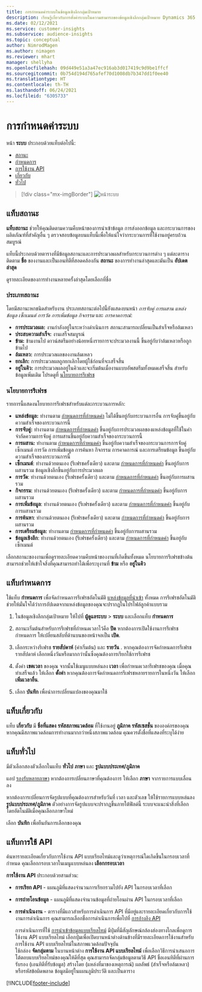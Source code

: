 ```yaml
---
title: การกำหนดค่าระบบในข้อมูลเชิงลึกกลุ่มเป้าหมาย
description: เรียนรู้เกี่ยวกับการตั้งค่าระบบในความสามารถของข้อมูลเชิงลึกกลุ่มเป้าหมาย Dynamics 365 Customer Insights
ms.date: 02/12/2021
ms.service: customer-insights
ms.subservice: audience-insights
ms.topic: conceptual
author: NimrodMagen
ms.author: nimagen
ms.reviewer: mhart
manager: shellyha
ms.openlocfilehash: 09d449e51a3a47ec916ab3d017419c9d9be1ffcf
ms.sourcegitcommit: 0b754d194d765afef70d1008db7b347dd1f0ee40
ms.translationtype: HT
ms.contentlocale: th-TH
ms.lasthandoff: 06/24/2021
ms.locfileid: "6305733"
---
```

# <a name="system-configuration"></a>การกำหนดค่าระบบ

หน้า **ระบบ** ประกอบด้วยแท็บต่อไปนี้:
- [สถานะ](#status-tab)
- [กำหนดการ](#schedule-tab)
- [การใช้งาน API](#api-usage-tab)
- [เกี่ยวกับ](#about-tab)
- [ทั่วไป](#general-tab)

> [!div class="mx-imgBorder"]
> ![หน้าระบบ](media/system-tabs.png "หน้าระบบ")

## <a name="status-tab"></a>แท็บสถานะ

**แท็บสถานะ** ช่วยให้คุณติดตามความคืบหน้าของการนำเข้าข้อมูล การส่งออกข้อมูล และกระบวนการของผลิตภัณฑ์ที่สำคัญอื่น ๆ ตรวจสอบข้อมูลบนแท็บนี้เพื่อให้แน่ใจว่ากระบวนการที่ใช้งานอยู่ครบถ้วนสมบูรณ์

แท็บนี้ประกอบด้วยตารางที่มีข้อมูลสถานะและการประมวลผลสำหรับกระบวนการต่าง ๆ แต่ละตารางติดตาม **ชื่อ** ของงานและเป็นเอนทิตีที่สอดคล้องกัน **สถานะ** ของการทำงานล่าสุดและมันเป็น **อัปเดตล่าสุด**

ดูรายละเอียดของการทำงานหลายครั้งล่าสุดโดยเลือกที่ชื่อ

### <a name="status-types"></a>ประเภทสถานะ

โดยมีสถานะหกชนิดสำหรับงาน ประเภทสถานะต่อไปนี้ยังแสดงบนหน้า *การจับคู่* *การผสาน* *แหล่งข้อมูล* *เซ็กเมนต์* *การวัด* *การเพิ่มข้อมูล* *กิจกรรม* และ *การคาดการณ์*:

- **การประมวลผล:** งานกำลังอยู่ในระหว่างดำเนินการ สถานะสามารถเปลี่ยนเป็นสำเร็จหรือล้มเหลว
- **ประสบความสำเร็จ:** งานเสร็จสมบูรณ์
- **ข้าม:** ข้ามงานไป ดาวน์สตรีมอย่างน้อยหนึ่งรายการจะประมวลงานนี้ ขึ้นอยู่กับว่าล้มเหลวหรือถูกข้ามไป
- **ล้มเหลว:** การประมวลผลของงานล้มเหลว
- **ยกเลิก:** การประมวลผลถูกยกเลิกโดยผู้ใช้ก่อนที่จะเสร็จสิ้น
- **อยู่ในคิว:** การประมวลผลอยู่ในคิวและจะเริ่มต้นเมื่องานแบบอัพสตรีมทั้งหมดเสร็จสิ้น สำหรับข้อมูลเพิ่มเติม โปรดดูที่ [นโยบายการรีเฟรช](#refresh-policies)

### <a name="refresh-policies"></a>นโยบายการรีเฟรช

รายการนี้แสดงนโยบายการรีเฟรชสำหรับแต่ละกระบวนการหลัก:

- **แหล่งข้อมูล:** ทำงานตาม [กำหนดการที่กำหนดค่า](#schedule-tab) ไม่ได้ขึ้นอยู่กับกระบวนการอื่น การจับคู่ขึ้นอยู่กับความสำเร็จของกระบวนการนี้
- **การจับคู่:** ทำงานตาม [กำหนดการที่กำหนดค่า](#schedule-tab) ขึ้นอยู่กับการประมวลผลของแหล่งข้อมูลที่ใช้ในคำจำกัดความการจับคู่ การผสานขึ้นอยู่กับความสำเร็จของกระบวนการนี้
- **การผสาน:** ทำงานตาม [กำหนดการที่กำหนดค่า](#schedule-tab) ขึ้นอยู่กับความสำเร็จของกระบวนการการจับคู่ เซ็กเมนต์ การวัด การเพิ่มข้อมูล การค้นหา กิจกรรม การคาดการณ์ และการเตรียมข้อมูล ขึ้นอยู่กับความสำเร็จของกระบวนการนี้
- **เซ็กเมนต์**: ทำงานด้วยตนเอง (รีเฟรชครั้งเดียว) และตาม [กำหนดการที่กำหนดค่า](#schedule-tab) ขึ้นอยู่กับการผสานรวม ข้อมูลเชิงลึกขึ้นอยู่กับการประมวลผล
- **การวัด**: ทำงานด้วยตนเอง (รีเฟรชครั้งเดียว) และตาม [กำหนดการที่กำหนดค่า](#schedule-tab) ขึ้นอยู่กับการผสานรวม
- **กิจกรรม**: ทำงานด้วยตนเอง (รีเฟรชครั้งเดียว) และตาม [กำหนดการที่กำหนดค่า](#schedule-tab) ขึ้นอยู่กับการผสานรวม
- **การเพิ่มข้อมูล**: ทำงานด้วยตนเอง (รีเฟรชครั้งเดียว) และตาม [กำหนดการที่กำหนดค่า](#schedule-tab) ขึ้นอยู่กับการผสานรวม
- **การค้นหา**: ทำงานด้วยตนเอง (รีเฟรชครั้งเดียว) และตาม [กำหนดการที่กำหนดค่า](#schedule-tab) ขึ้นอยู่กับการผสานรวม
- **การเตรียมข้อมูล:** ทำงานตาม [กำหนดการที่กำหนดค่า](#schedule-tab) ขึ้นอยู่กับการผสานรวม
- **ข้อมูลเชิงลึก**: ทำงานด้วยตนเอง (รีเฟรชครั้งเดียว) และตาม [กำหนดการที่กำหนดค่า](#schedule-tab) ขึ้นอยู่กับเซ็กเมนต์

เลือกสถานะของงานเพื่อดูรายละเอียดความคืบหน้าของงานที่เกิดขึ้นทั้งหมด นโยบายการรีเฟรชข้างต้นสามารถช่วยให้เข้าใจสิ่งที่คุณสามารถทำได้เพื่อระบุงานที่ **ข้าม** หรือ **อยู่ในคิว**

## <a name="schedule-tab"></a>แท็บกำหนดการ

ใช้แท็บ **กำหนดการ** เพื่อจัดกำหนดการรีเฟรชอัตโนมัติ [แหล่งข้อมูลที่นำเข้า](data-sources.md) ทั้งหมด การรีเฟรชอัตโนมัติช่วยให้มั่นใจได้ว่าการอัปเดตจากแหล่งข้อมูลของคุณจะปรากฏในโปรไฟล์ลูกค้าแบบรวม

1. ในข้อมูลเชิงลึกกลุ่มเป้าหมาย ให้ไปที่ **ผู้ดูแลระบบ** > **ระบบ** และเลือกแท็บ **กำหนดการ**

2. สถานะเริ่มต้นสำหรับการรีเฟรชที่กำหนดเวลาไว้คือ **ปิด** หากต้องการเปิดใช้งานการรีเฟรชกำหนดการ ให้เปลี่ยนสลับที่ด้านบนของหน้าจอเป็น **เปิด**.

3. เลือกระหว่างรีเฟรช **รายสัปดาห์** (ค่าเริ่มต้น) และ **รายวัน** . หากคุณต้องการจัดกำหนดการรีเฟรชรายสัปดาห์ เลือกหนึ่งวันหรือมากกว่านั้นซึ่งคุณต้องการเรียกใช้การรีเฟรช

4. ตั้งค่า **เขตเวลา** ของคุณ จากนั้นใช้เมนูแบบหล่นลง **เวลา** เพื่อกำหนดเวลารีเฟรชของคุณ เมื่อคุณทำเสร็จแล้ว ให้เลือก **ตั้งค่า** หากคุณต้องการจัดกำหนดการรีเฟรชหลายรายการในหนึ่งวัน ให้เลือก **เพิ่มเวลาอื่น**.

5. เลือก **บันทึก** เพื่อนำการเปลี่ยนแปลงของคุณมาใช้

## <a name="about-tab"></a>แท็บเกี่ยวกับ

แท็บ **เกี่ยวกับ** มี **ชื่อที่แสดง** **รหัสสภาพแวดล้อม** ที่ใช้งานอยู่ **ภูมิภาค** **รหัสเซสชั่น** ขององค์กรของคุณ หากคุณมีสภาพแวดล้อมการทำงานมากกว่าหนึ่งสภาพแวดล้อม คุณควรตั้งชื่อที่แสดงที่ระบุได้ง่าย

## <a name="general-tab"></a>แท็บทั่วไป

มีตัวเลือกสองตัวเลือกในแท็บ **ทั่วไป** **ภาษา** และ **รูปแบบประเทศ/ภูมิภาค**

แอป [รองรับหลายภาษา](supported-languages.md) หากต้องการเปลี่ยนภาษาที่คุณต้องการ ให้เลือก **ภาษา** จากรายการแบบเลื่อนลง

หากต้องการเปลี่ยนการจัดรูปแบบที่คุณต้องการสำหรับวันที่ เวลา และตัวเลข ให้ใช้รายการแบบหล่นลง **รูปแบบประเทศ/ภูมิภาค** ตัวอย่างการจัดรูปแบบจะปรากฏขึ้นภายใต้ฟิลด์นี้ ระบบจะแนะนำสิ่งที่เลือกโดยอัตโนมัติเมื่อคุณเลือกภาษาใหม่

เลือก **บันทึก** เพื่อยืนยันการเลือกของคุณ

## <a name="api-usage-tab"></a>แท็บการใช้ API

ค้นหารายละเอียดเกี่ยวกับการใช้งาน API แบบเรียลไทม์และดูว่าเหตุการณ์ใดเกิดขึ้นในกรอบเวลาที่กำหนด คุณเลือกกรอบเวลาในเมนูแบบหล่นลง **เลือกกรอบเวลา** 

**การใช้งาน API** ประกอบด้วยสามส่วน: 
- **การเรียก API** - แผนภูมิที่แสดงจำนวนการเรียกรวมไปยัง API ในกรอบเวลาที่เลือก

- **การถ่ายโอนข้อมูล** - แผนภูมิที่แสดงจำนวนข้อมูลที่ถ่ายโอนผ่าน API ในกรอบเวลาที่เลือก

-  **การดำเนินงาน** - ตารางที่มีแถวสำหรับการดำเนินการ API ที่มีอยู่และรายละเอียดเกี่ยวกับการใช้งานการดำเนินการ คุณสามารถเลือกชื่อการดำเนินการเพื่อไปที่ [การอ้างอิง API](https://developer.ci.ai.dynamics.com/api-details#api=CustomerInsights&operation=Get-all-instances)

   การดำเนินการที่ใช้ [การนำเข้าข้อมูลแบบเรียลไทม์](real-time-data-ingestion.md) มีปุ่มที่มีสัญลักษณ์กล้องส่องทางไกลเพื่อดูการใช้งาน API แบบเรียลไทม์ เลือกปุ่มเพื่อเปิดบานหน้าต่างด้านข้างที่มีรายละเอียดการใช้งานสำหรับการใช้งาน API แบบเรียลไทม์ในสภาพแวดล้อมปัจจุบัน   
   ใช้กล่อง **จัดกลุ่มตาม** ในบานหน้าต่าง **การใช้งาน API แบบเรียลไทม์** เพื่อเลือกวิธีการนำเสนอการโต้ตอบแบบเรียลไทม์ของคุณให้ดีที่สุด คุณสามารถจัดกลุ่มข้อมูลตามวิธี API ชื่อเอนทิตีที่ผ่านการรับรอง (เอนทิตีที่รับข้อมูล) สร้างโดย (แหล่งที่มาของเหตุการณ์) ผลลัพธ์ (สำเร็จหรือล้มเหลว) หรือรหัสข้อผิดพลาด ข้อมูลมีอยู่ในแผนภูมิประวัติ และเป็นตาราง


[!INCLUDE[footer-include](../includes/footer-banner.md)]